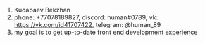 1. Kudabaev Bekzhan
2. phone: +77078189827, discord: human#0789, vk: https://vk.com/id41707422, telegram: @human_89
3. my goal is to get up-to-date front end development experience
